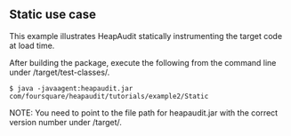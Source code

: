 ## Static use case

This example illustrates HeapAudit statically instrumenting the target code at
load time.

After building the package, execute the following from the command line under
/target/test-classes/.

	$ java -javaagent:heapaudit.jar com/foursquare/heapaudit/tutorials/example2/Static

NOTE: You need to point to the file path for heapaudit.jar with the correct
version number under /target/.
